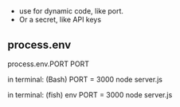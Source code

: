 ## 
- use for dynamic code, like port.
- Or a secret, like API keys


## process.env

process.env.PORT
PORT 

in terminal: (Bash)
PORT = 3000 node server.js


in terminal: (fish)
env PORT = 3000 node server.js
